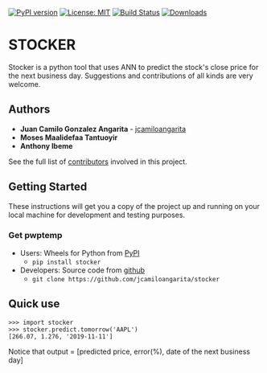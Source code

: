 [![PyPI version](https://badge.fury.io/py/stocker.svg)](https://badge.fury.io/py/stocker)
[![License: MIT](https://img.shields.io/badge/License-MIT-blue.svg)](https://github.com/jcamiloangarita/stocker/blob/master/LICENSE)
[![Build Status](https://www.travis-ci.com/jcamiloangarita/stocker.svg?branch=master)](https://www.travis-ci.com/jcamiloangarita/stocker)
[![Downloads](https://pepy.tech/badge/stocker)](https://pepy.tech/project/stocker)


# STOCKER
Stocker is a python tool that uses ANN to predict the stock's close price for the next business day. Suggestions and contributions of all kinds are very welcome.

## Authors

* **Juan Camilo Gonzalez Angarita** - [jcamiloangarita](https://github.com/jcamiloangarita)
* **Moses Maalidefaa Tantuoyir**
* **Anthony Ibeme** 

See the full list of [contributors](https://github.com/jcamiloangarita/stocker/graphs/contributors) involved in this project.

## Getting Started

These instructions will get you a copy of the project up and running on your local machine for development and testing purposes.

### Get pwptemp

* Users: Wheels for Python from [PyPI](https://pypi.python.org/pypi/stocker/) 
    * `pip install stocker`
* Developers: Source code from [github](https://github.com/jcamiloangarita/stocker)
    * `git clone https://github.com/jcamiloangarita/stocker`
    
## Quick use
```
>>> import stocker
>>> stocker.predict.tomorrow('AAPL')
[266.07, 1.276, '2019-11-11']
```
Notice that output = [predicted price, error(%), date of the next business day]

